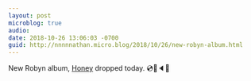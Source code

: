 ```yaml
---
layout: post
microblog: true
audio: 
date: 2018-10-26 13:06:03 -0700
guid: http://nnnnnathan.micro.blog/2018/10/26/new-robyn-album.html
---
```

New Robyn album, [Honey](https://open.spotify.com/album/6WZjFvrzwq8SOGe0r8R3qk) dropped today. 💿🎵🔈🕺
